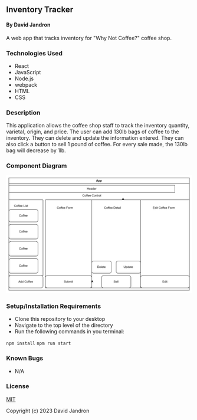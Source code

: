 ## Inventory Tracker

#### By David Jandron

A web app that tracks inventory for "Why Not Coffee?" coffee shop.

### Technologies Used

* React
* JavaScript
* Node.js
* webpack
* HTML
* CSS

### Description

This application allows the coffee shop staff to track the inventory quantity, varietal, origin, and price. The user can add 130lb bags of coffee to the inventory. They can delete and update the information entered. They can also click a button to sell 1 pound of coffee. For every sale made, the 130lb bag will decrease by 1lb.

### Component Diagram

<img src="ComponentDiagram.jpg">

### Setup/Installation Requirements

* Clone this repository to your desktop
* Navigate to the top level of the directory
* Run the following commands in you terminal:

`npm install`
`npm run start`

### Known Bugs

* N/A

### License

[MIT](https://github.com/jando79/inventory-tracker/blob/main/LICENSE)

Copyright (c) 2023 David Jandron